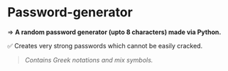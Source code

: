 # Password-generator
 
⇒ **A random password generator (upto 8 characters) made via Python.**

✅ Creates very strong passwords which cannot be easily cracked.
 
> _Contains Greek notations and mix symbols._


